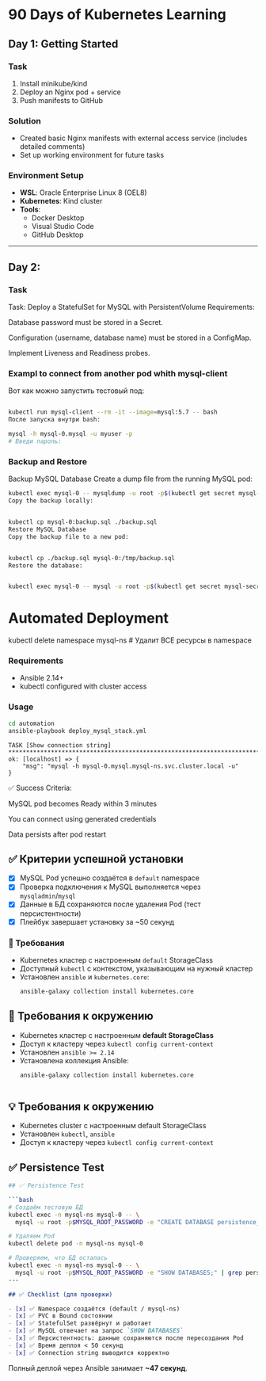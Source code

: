 # 90 Days of Kubernetes Learning

## Day 1: Getting Started

### Task
1. Install minikube/kind
2. Deploy an Nginx pod + service
3. Push manifests to GitHub

### Solution
- Created basic Nginx manifests with external access service (includes detailed comments)
- Set up working environment for future tasks

### Environment Setup
- **WSL**: Oracle Enterprise Linux 8 (OEL8)
- **Kubernetes**: Kind cluster
- **Tools**:
  - Docker Desktop
  - Visual Studio Code
  - GitHub Desktop  

---   
## Day 2:   
### Task  
Task: Deploy a StatefulSet for MySQL with PersistentVolume
Requirements:

Database password must be stored in a Secret.

Configuration (username, database name) must be stored in a ConfigMap.

Implement Liveness and Readiness probes.

### Exampl to connect from another pod whith mysql-client
Вот как можно запустить тестовый под:

```bash

kubectl run mysql-client --rm -it --image=mysql:5.7 -- bash
После запуска внутри bash:

mysql -h mysql-0.mysql -u myuser -p
# Введи пароль: 
```

### Backup and Restore
Backup MySQL Database
Create a dump file from the running MySQL pod:

```bash
kubectl exec mysql-0 -- mysqldump -u root -p$(kubectl get secret mysql-secret -o jsonpath='{.data.password}' | base64 -d) app_db > backup.sql
Copy the backup locally:


kubectl cp mysql-0:backup.sql ./backup.sql
Restore MySQL Database
Copy the backup file to a new pod:


kubectl cp ./backup.sql mysql-0:/tmp/backup.sql
Restore the database:


kubectl exec mysql-0 -- mysql -u root -p$(kubectl get secret mysql-secret -o jsonpath='{.data.password}' | base64 -d) app_db < /tmp/backup.sql
``` 

# Automated Deployment  
kubectl delete namespace mysql-ns  # Удалит ВСЕ ресурсы в namespace

### Requirements  
- Ansible 2.14+  
- kubectl configured with cluster access  

### Usage  
```bash  
cd automation  
ansible-playbook deploy_mysql_stack.yml
```
```
TASK [Show connection string] ***********************************************************************************************************************************************************************************
ok: [localhost] => {
    "msg": "mysql -h mysql-0.mysql.mysql-ns.svc.cluster.local -u"
}
```


✅ Success Criteria:

MySQL pod becomes Ready within 3 minutes

You can connect using generated credentials

Data persists after pod restart

## ✅ Критерии успешной установки

- [x] MySQL Pod успешно создаётся в `default` namespace
- [x] Проверка подключения к MySQL выполняется через `mysqladmin`/`mysql`
- [x] Данные в БД сохраняются после удаления Pod (тест персистентности)
- [x] Плейбук завершает установку за ~50 секунд

### 💾 Требования

- Kubernetes кластер с настроенным `default` StorageClass
- Доступный `kubectl` с контекстом, указывающим на нужный кластер
- Установлен `ansible` и `kubernetes.core`:
  ```bash
  ansible-galaxy collection install kubernetes.core
## 💾 Требования к окружению

- Kubernetes кластер с настроенным **default StorageClass**
- Доступ к кластеру через `kubectl config current-context`
- Установлен `ansible >= 2.14`
- Установлена коллекция Ansible:
  ```bash
  ansible-galaxy collection install kubernetes.core



## 💡 Требования к окружению

- Kubernetes cluster с настроенным default StorageClass
- Установлен `kubectl`, `ansible`
- Доступ к кластеру через `kubectl config current-context`

## ✅ Persistence Test

```bash
## ✅ Persistence Test

```bash
# Создаём тестовую БД
kubectl exec -n mysql-ns mysql-0 -- \
  mysql -u root -p$MYSQL_ROOT_PASSWORD -e "CREATE DATABASE persistence_test;"

# Удаляем Pod
kubectl delete pod -n mysql-ns mysql-0

# Проверяем, что БД осталась
kubectl exec -n mysql-ns mysql-0 -- \
  mysql -u root -p$MYSQL_ROOT_PASSWORD -e "SHOW DATABASES;" | grep persistence_test
---
```

```markdown
## ✅ Checklist (для проверки)

- [x] ✅ Namespace создаётся (default / mysql-ns)
- [x] ✅ PVC в Bound состоянии
- [x] ✅ StatefulSet развёрнут и работает
- [x] ✅ MySQL отвечает на запрос `SHOW DATABASES`
- [x] ✅ Персистентность: данные сохраняются после пересоздания Pod
- [x] ✅ Время деплоя < 50 секунд
- [x] ✅ Connection string выводится корректно
```

Полный деплой через Ansible занимает **~47 секунд**.